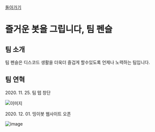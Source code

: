 [돌아가기](/)

# 즐거운 봇을 그립니다, 팀 펜슬

## 팀 소개

팀 펜슬은 디스코드 생활을 더욱더 즐겁게 할수있도록 언제나 노력하는 팀입니다.

## 팀 연혁

2020\. 11\. 25\. 팀 텝 창단

![이미지](https://user-images.githubusercontent.com/66000432/125216786-2e372780-e2fa-11eb-81ad-246e6f987147.png)

2020\. 12\. 01\. 띵이봇 웹사이트 오픈

![image](https://user-images.githubusercontent.com/66000432/125216877-6474a700-e2fa-11eb-82b4-28a92b6fd88f.png)

